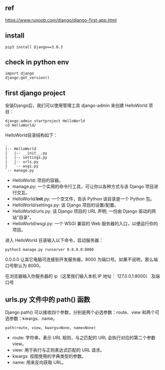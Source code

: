 ## ref
https://www.runoob.com/django/django-first-app.html


## install
```
pip3 install Django==3.0.3
```


## check in python env
```
import django
django.get_version()
```


## first django project
安装Django后，我们可以使用管理工具 django-admin 来创建 HelloWorld 项目：
```
django-admin startproject HelloWorld
cd HelloWorld/
```

HelloWorld目录结构如下：
```
.
|-- HelloWorld
|   |-- __init__.py
|   |-- settings.py
|   |-- urls.py
|   `-- wsgi.py
`-- manage.py
```

- HelloWorld: 项目的容器。
- manage.py: 一个实用的命令行工具，可让你以各种方式与该 Django 项目进行交互。
- HelloWorld/__init__.py: 一个空文件，告诉 Python 该目录是一个 Python 包。
- HelloWorld/settings.py: 该 Django 项目的设置/配置。
- HelloWorld/urls.py: 该 Django 项目的 URL 声明; 一份由 Django 驱动的网站"目录"。
- HelloWorld/wsgi.py: 一个 WSGI 兼容的 Web 服务器的入口，以便运行你的项目。


进入 HelloWorld 目录输入以下命令，启动服务器：
```
python3 manage.py runserver 0.0.0.0:8000
```

0.0.0.0 让其它电脑可连接到开发服务器，8000 为端口号。如果不说明，那么端口号默认为 8000。

在浏览器输入你服务器的 ip（这里我们输入本机 IP 地址： 127.0.0.1:8000） 及端口号





## urls.py 文件中的 path() 函数
Django path() 可以接收四个参数，分别是两个必选参数：route、view 和两个可选参数：kwargs、name。
```
path(route, view, kwargs=None, name=None)
```


- route: 字符串，表示 URL 规则，与之匹配的 URL 会执行对应的第二个参数 view。
- view: 用于执行与正则表达式匹配的 URL 请求。
- kwargs: 视图使用的字典类型的参数。
- name: 用来反向获取 URL。
